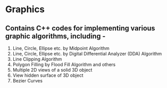 # Graphics
## Contains C++ codes for implementing various graphic algorithms, including -
1. Line, Circle, Ellipse etc. by Midpoint Algorithm
2. Line, Circle, Ellipse etc. by Digital Differential Analyzer (DDA) Algorithm
3. Line Clipping Algorithm
4. Polygon Filling by Flood Fill Algorithm and others
5. Multiple 2D views of a solid 3D object
6. View hidden surface of 3D object
7. Bezier Curves
